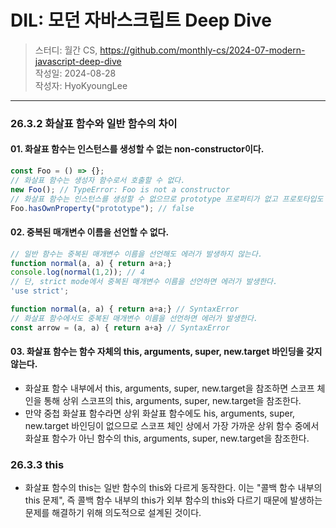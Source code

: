 # DIL: 모던 자바스크립트 Deep Dive

> 스터디: 월간 CS, https://github.com/monthly-cs/2024-07-modern-javascript-deep-dive  
> 작성일: 2024-08-28  
> 작성자: HyoKyoungLee

---

### 26.3.2 화살표 함수와 일반 함수의 차이

#### 01. 화살표 함수는 인스턴스를 생성할 수 없는 non-constructor이다.

```js
const Foo = () => {};
// 화살표 함수는 생성자 함수로서 호출할 수 없다.
new Foo(); // TypeError: Foo is not a constructor
// 화살표 함수는 인스턴스를 생성할 수 없으므로 prototype 프로퍼티가 없고 프로토타입도 생성하지 않는다.
Foo.hasOwnProperty("prototype"); // false
```

#### 02. 중복된 매개변수 이름을 선언할 수 없다.

```js
// 일반 함수는 중복된 매개변수 이름을 선언해도 에러가 발생하지 않는다.
function normal(a, a) { return a+a;}
console.log(normal(1,2)); // 4
// 단, strict mode에서 중복된 매개변수 이름을 선언하면 에러가 발생한다.
'use strict';

function normal(a, a) { return a+a;} // SyntaxError
// 화살표 함수에서도 중복된 매개변수 이름을 선언하면 에러가 발생한다.
const arrow = (a, a) { return a+a} // SyntaxError
```

#### 03. 화살표 함수는 함수 자체의 this, arguments, super, new.target 바인딩을 갖지 않는다.

- 화살표 함수 내부에서 this, arguments, super, new.target을 참조하면 스코프 체인을 통해 상위 스코프의 this, arguments, super, new.target을 참조한다.
- 만약 중첩 화살표 함수라면 상위 화살표 함수에도 his, arguments, super, new.target 바인딩이 없으므로 스코프 체인 상에서 가장 가까운 상위 함수 중에서 화살표 함수가 아닌 함수의 this, arguments, super, new.target을 참조한다.

### 26.3.3 this

- 화살표 함수의 this는 일반 함수의 this와 다르게 동작한다. 이는 "콜백 함수 내부의 this 문제", 즉 콜백 함수 내부의 this가 외부 함수의 this와 다르기 때문에 발생하는 문제를 해결하기 위해 의도적으로 설계된 것이다.
